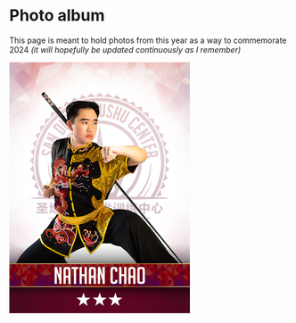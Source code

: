 # Photo album
This page is meant to hold photos from this year as a way to commemorate 2024 *(it will hopefully be updated continuously as I remember)*

![image](sdwcPhoto.jpeg)